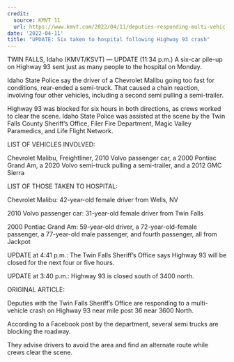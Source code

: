 ```yaml
---
credit:
  source: KMVT 11
  url: https://www.kmvt.com/2022/04/11/deputies-responding-multi-vehicle-crash-highway-93/
date: '2022-04-11'
title: "UPDATE: Six taken to hospital following Highway 93 crash"
---
```

TWIN FALLS, Idaho (KMVT/KSVT) — UPDATE (11:34 p.m.) A six-car pile-up on Highway 93 sent just as many people to the hospital on Monday.

Idaho State Police say the driver of a Chevrolet Malibu going too fast for conditions, rear-ended a semi-truck. That caused a chain reaction, involving four other vehicles, including a second semi pulling a semi-trailer.

Highway 93 was blocked for six hours in both directions, as crews worked to clear the scene. Idaho State Police was assisted at the scene by the Twin Falls County Sheriff’s Office, Filer Fire Department, Magic Valley Paramedics, and Life Flight Network.

LIST OF VEHICLES INVOLVED:

Chevrolet Malibu, Freightliner, 2010 Volvo passenger car, a 2000 Pontiac Grand Am, a 2020 Volvo semi-truck pulling a semi-trailer, and a 2012 GMC Sierra

LIST OF THOSE TAKEN TO HOSPITAL:

Chevrolet Malibu: 42-year-old female driver from Wells, NV

2010 Volvo passenger car: 31-year-old female driver from Twin Falls

2000 Pontiac Grand Am: 59-year-old driver, a 72-year-old-female passenger, a 77-year-old male passenger, and fourth passenger, all from Jackpot

UPDATE at 4:41 p.m.: The Twin Falls Sheriff’s Office says Highway 93 will be closed for the next four or five hours.

UPDATE at 3:40 p.m.: Highway 93 is closed south of 3400 north.

ORIGINAL ARTICLE:

Deputies with the Twin Falls Sheriff’s Office are responding to a multi-vehicle crash on Highway 93 near mile post 36 near 3600 North.

According to a Facebook post by the department, several semi trucks are blocking the roadway.

They advise drivers to avoid the area and find an alternate route while crews clear the scene.


